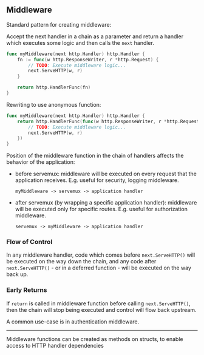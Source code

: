 ## Middleware

Standard pattern for creating middleware:

Accept the next handler in a chain as a parameter and return a handler which executes some logic and then calls the `next` handler.

```go
func myMiddleware(next http.Handler) http.Handler {
    fn := func(w http.ResponseWriter, r *http.Request) {
        // TODO: Execute middleware logic...
        next.ServeHTTP(w, r)
    }

    return http.HandlerFunc(fn)
}
```

Rewriting to use anonymous function:
```go
func myMiddleware(next http.Handler) http.Handler {
    return http.HandlerFunc(func(w http.ResponseWriter, r *http.Request) {
        // TODO: Execute middleware logic...
        next.ServeHTTP(w, r)
    })
}
```

Position of the middleware function in the chain of handlers affects the behavior of the application:
- before servemux: middleware will be executed on every request that the application receives. E.g. useful for security, logging middleware.
    ```
    myMiddleware -> servemux -> application handler
    ```
- after servemux (by wrapping a specific application handler): middleware will be executed only for specific routes. E.g. useful for authorization middleware.
    ```
    servemux -> myMiddleware -> application handler
    ```

### Flow of Control
In any middleware handler, code which comes before `next.ServeHTTP()` will be executed on the way down the chain, and any code after `next.ServeHTTP()` - or in a deferred function - will be executed on the way back up.

### Early Returns

If `return` is called in middleware function before calling `next.ServeHTTP()`, then the chain will stop being executed and control will flow back upstream.

A common use-case is in authentication middleware.

--------------------------------------------------

Middleware functions can be created as methods on structs, to enable access to HTTP handler dependencies
